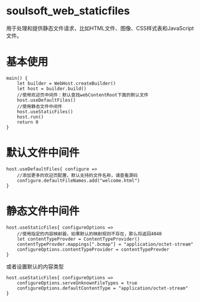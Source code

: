 # soulsoft_web_staticfiles
用于处理和提供静态文件请求，比如HTML文件、图像、CSS样式表和JavaScript文件。

# 基本使用

``` cangjie
main() {
	let builder = WebHost.createBuilder()
    let host = builder.build()
    //使用欢迎页中间件：默认查找webContentRoot下面的默认文件
    host.useDefaultFiles()
    //使用静态文件中间件
    host.useStaticFiles()
    host.run()
	return 0
}
```

# 默认文件中间件

``` cangjie
host.useDefaultFiles{ configure =>
    //添加更多的欢迎页配置，默认支持的文件名称，请查看源码
    configure.defaultFileNames.add("welcome.html")
}
```

# 静态文件中间件

``` cangjie
host.useStaticFiles{ configureOptions =>
    //使用指定的内容映射器，如果默认的映射规则不存在，那么将返回4040
    let contentTypeProvder = ContentTypeProvider()
    contentTypeProvder.mappings[".bcmap"] = "application/octet-stream"
    configureOptions.contentTypeProvider = contentTypeProvder
}
```

或者设置默认的内容类型

``` cangjie
host.useStaticFiles{ configureOptions =>
    configureOptions.serveUnknownFileTypes = true
    configureOptions.defaultContentType = "application/octet-stream"
}
```

